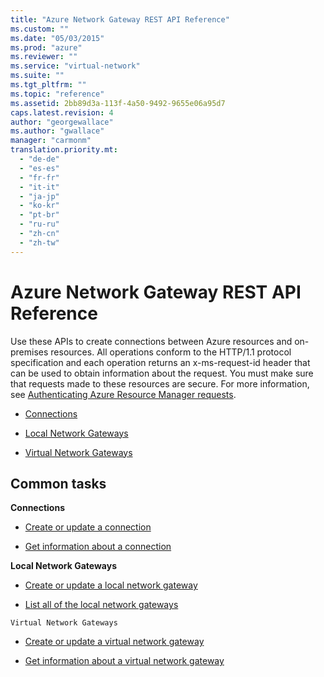 ```yaml
---
title: "Azure Network Gateway REST API Reference"
ms.custom: ""
ms.date: "05/03/2015"
ms.prod: "azure"
ms.reviewer: ""
ms.service: "virtual-network"
ms.suite: ""
ms.tgt_pltfrm: ""
ms.topic: "reference"
ms.assetid: 2bb89d3a-113f-4a50-9492-9655e06a95d7
caps.latest.revision: 4
author: "georgewallace"
ms.author: "gwallace"
manager: "carmonm"
translation.priority.mt: 
  - "de-de"
  - "es-es"
  - "fr-fr"
  - "it-it"
  - "ja-jp"
  - "ko-kr"
  - "pt-br"
  - "ru-ru"
  - "zh-cn"
  - "zh-tw"
---
```

# Azure Network Gateway REST API Reference
Use these APIs to create connections between Azure resources and on-premises resources. All operations conform to the HTTP/1.1 protocol specification and each operation returns an x-ms-request-id header that can be used to obtain information about the request. You must make sure that requests made to these resources are secure. For more information, see [Authenticating Azure Resource Manager requests](../Topic/Authenticating%20Azure%20Resource%20Manager%20requests.md).  
  
-   [Connections](../NetworkGatewayREST/connections.md)  
  
-   [Local Network Gateways ](../NetworkGatewayREST/local-network-gateways .md)  
  
-   [Virtual Network Gateways](../NetworkGatewayREST/virtual-network-gateways.md)  
  
## Common tasks  
  
 **Connections**  
  
-   [Create or update a connection](../NetworkGatewayREST/create-or-update-a-connection.md)  
  
-   [Get information about a connection ](../NetworkGatewayREST/get-information-about-a-connection .md)  
  
 **Local Network Gateways**  
  
-   [Create or update a local network gateway ](../NetworkGatewayREST/create-or-update-a-local-network-gateway .md)  
  
-   [List all of the local network gateways](../NetworkGatewayREST/list-all-of-the-local-network-gateways.md)  
  
 `Virtual Network Gateways`  
  
-   [Create or update a virtual network gateway](../NetworkGatewayREST/create-or-update-a-virtual-network-gateway.md)  
  
-   [Get information about a virtual network gateway](../NetworkGatewayREST/get-information-about-a-virtual-network-gateway.md)